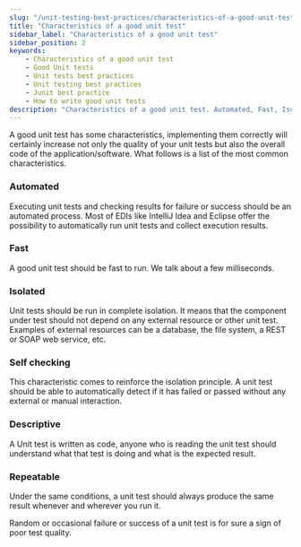 ```yaml
---
slug: "/unit-testing-best-practices/characteristics-of-a-good-unit-test/"
title: "Characteristics of a good unit test"
sidebar_label: "Characteristics of a good unit test"
sidebar_position: 2
keywords:
    - Characteristics of a good unit test
    - Good Unit tests
    - Unit tests best practices
    - Unit testing best practices
    - Junit best practice
    - How to write good unit tests
description: "Characteristics of a good unit test. Automated, Fast, Isolated, Self Checking, Descriptive, Repeatable."
---
```


A good unit test has some characteristics, implementing them correctly will certainly increase not only the quality of your unit tests but also the overall code of the application/software. What follows is a list of the most common characteristics.

### Automated

Executing unit tests and checking results for failure or success should be an automated process. 
Most of EDIs like IntelliJ Idea and Eclipse offer the possibility to automatically run unit tests and collect execution results. 

### Fast

A good unit test should be fast to run. We talk about a few milliseconds.

### Isolated

Unit tests should be run in complete isolation. It means that the component under test should not depend on any external resource or other unit test. Examples of external resources can be a database, the file system, a REST or SOAP web service, etc.

### Self checking

This characteristic comes to reinforce the isolation principle. A unit test should be able to automatically detect if it has failed or passed without any external or manual interaction.

### Descriptive

A Unit test is written as code, anyone who is reading the unit test should understand what that test is doing and what is the expected result.


### Repeatable

Under the same conditions, a unit test should always produce the same result whenever and wherever you run it. 

Random or occasional failure or success of a unit test is for sure a sign of poor test quality.

